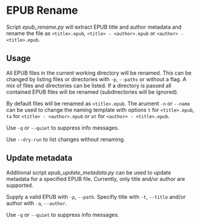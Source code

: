 # EPUB Rename
Script *epub_rename.py* will extract EPUB title and author metadata and rename the file as `<title>.epub`, `<title> - <author>.epub` or `<author> - <title>.epub`.

## Usage
All EPUB files in the current working directory will be renamed. This can be changed by listing files or directories with `-p`, `--paths` or without a flag. A mix of files and directories can be listed. If a directory is passed all contained EPUB files will be renamed (subdirectories will be ignored).

By default files will be renamed as `<title>.epub`. The arument `-n` or `--name` can be used to change the naming template with options `t` for `<title>.epub`, `ta` for `<title> - <author>.epub` or `at` for `<author> - <title>.epub`.

Use `-q` or `--quiet` to suppress info messages.

Use `--dry-run` to list changes without renaming.

## Update metadata
Additional script *epub_update_metadata.py* can be used to update metadata for a specified EPUB file. Currently, only title and/or author are supported.

Supply a valid EPUB with `-p`, `--path`. Specifiy title with `-t`, `--title` and/or author with `-a`, `--author`.

Use `-q` or `--quiet` to suppress info messages.